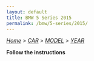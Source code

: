 ```yaml
---
layout: default
title: BMW 5 Series 2015
permalink: /bmw/5-series/2015/
---
```

[*Home*](/) > [*CAR*](/car/) > [*MODEL*](/car/model/) > [*YEAR*](/car/model/year/)

**Follow the instructions**